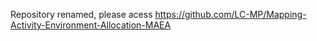 Repository renamed, please acess https://github.com/LC-MP/Mapping-Activity-Environment-Allocation-MAEA
